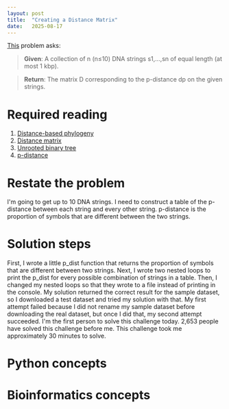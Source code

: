 ```yaml
---
layout: post
title:  "Creating a Distance Matrix"
date:   2025-08-17
---
```


[This](https://rosalind.info/problems/pdst/) problem asks:

> **Given**: A collection of n (n≤10) DNA strings s1,…,sn of equal length (at most 1 kbp). 

> **Return**: The matrix D corresponding to the p-distance dp on the given strings.

<!--break-->

# Required reading
1. [Distance-based phylogeny](https://rosalind.info/glossary/distance-based-phylogeny/)
2. [Distance matrix](https://rosalind.info/glossary/distance-matrix/)
3. [Unrooted binary tree](https://rosalind.info/glossary/unrooted-binary-tree/)
4. [p-distance](https://rosalind.info/glossary/p-distance/)

# Restate the problem
I'm going to get up to 10 DNA strings. I need to construct a table of the p-distance between each string and every other string. p-distance is the proportion of symbols that are different between the two strings.

# Solution steps
First, I wrote a little p_dist function that returns the proportion of symbols that are different between two strings.
Next, I wrote two nested loops to print the p_dist for every possible combination of strings in a table.
Then, I changed my nested loops so that they wrote to a file instead of printing in the console.
My solution returned the correct result for the sample dataset, so I downloaded a test dataset and tried my solution with that.
My first attempt failed because I did not rename my sample dataset before downloading the real dataset, but once I did that, my second attempt succeeded.
I'm the first person to solve this challenge today. 2,653 people have solved this challenge before me. This challenge took me approximately 30 minutes to solve.

# Python concepts

# Bioinformatics concepts